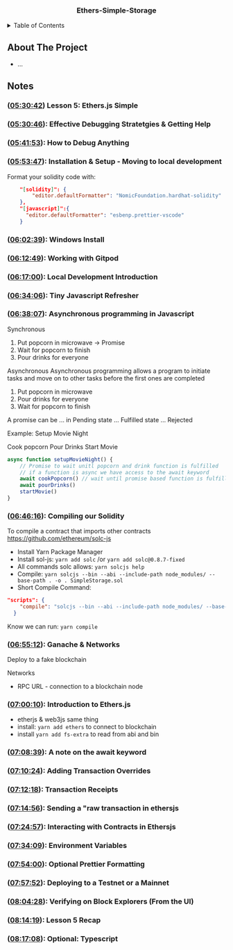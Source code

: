 <h3 align="center">Ethers-Simple-Storage</h3>

<!-- TABLE OF CONTENTS -->
<details>
  <summary>Table of Contents</summary>
  <ol>
    <li>
      <a href="#about-the-project">About The Project</a>
    </li>
    <li>
      <a href="#Notes">Notes</a>
      <ul>
        <li><a href="#"></a></li>
        <li><a href="#"></a></li>
      </ul>
    </li>
  </ol>
</details>

<!-- ABOUT THE PROJECT -->
## About The Project
- ...

## Notes

### ([05:30:42](https://www.youtube.com/watch?v=gyMwXuJrbJQ&t=19842s)) Lesson 5: Ethers.js Simple

### ([05:30:46](https://www.youtube.com/watch?v=gyMwXuJrbJQ&t=19846s)): Effective Debugging Stratetgies & Getting Help

### ([05:41:53](https://www.youtube.com/watch?v=gyMwXuJrbJQ&t=20513s)): How to Debug Anything

### ([05:53:47](https://www.youtube.com/watch?v=gyMwXuJrbJQ&t=21227s)): Installation & Setup - Moving to local development

Format your solidity code with:
```json
    "[solidity]": {
        "editor.defaultFormatter": "NomicFoundation.hardhat-solidity"
    },
    "[javascript]":{
      "editor.defaultFormatter": "esbenp.prettier-vscode"
    }
```

### ([06:02:39](https://www.youtube.com/watch?v=gyMwXuJrbJQ&t=21759s)): Windows Install

### ([06:12:49](https://www.youtube.com/watch?v=gyMwXuJrbJQ&t=22369s)): Working with Gitpod

### ([06:17:00](https://www.youtube.com/watch?v=gyMwXuJrbJQ&t=22620s)): Local Development Introduction

### ([06:34:06](https://www.youtube.com/watch?v=gyMwXuJrbJQ&t=23646s)): Tiny Javascript Refresher

### ([06:38:07](https://www.youtube.com/watch?v=gyMwXuJrbJQ&t=23887s)): Asynchronous programming in Javascript

Synchronous
1. Put popcorn in microwave -> Promise
2. Wait for popcorn to finish
3. Pour drinks for everyone

Asynchronous
Asynchronous programming allows a program to initiate tasks and move on to other tasks before the first ones are completed
1. Put popcorn in microwave
2. Pour drinks for everyone
3. Wait for popcorn to finish

A promise can be 
... in Pending state
... Fulfilled state
... Rejected   

Example: Setup Movie Night

Cook popcorn
Pour Drinks
Start Movie

```js
async function setupMovieNight() {
    // Promise to wait unitl popcorn and drink function is fulfilled
    // if a function is async we have access to the await keyword
    await cookPopcorn() // wait until promise based function is fulfilled or rejected
    await pourDrinks()
    startMovie()
}
```

### ([06:46:16](https://www.youtube.com/watch?v=gyMwXuJrbJQ&t=24376s)): Compiling our Solidity

To compile a contract that imports other contracts
https://github.com/ethereum/solc-js 
- Install Yarn Package Manager
- Install sol-js: ```yarn add solc``` /or ```yarn add solc@0.8.7-fixed```
- All commands solc allows: ```yarn solcjs help```
- Compile: ```yarn solcjs --bin --abi --include-path node_modules/ --base-path . -o . SimpleStorage.sol```
- Short Compile Command:

```json
"scripts": {
    "compile": "solcjs --bin --abi --include-path node_modules/ --base-path . -o . SimpleStorage.sol"
  }
```
Know we can run: ```yarn compile```


### ([06:55:12](https://www.youtube.com/watch?v=gyMwXuJrbJQ&t=24912s)): Ganache & Networks

Deploy to a fake blockchain

Networks
- RPC URL - connection to a blockchain node

### ([07:00:10](https://www.youtube.com/watch?v=gyMwXuJrbJQ&t=25210s)): Introduction to Ethers.js

- etherjs & web3js same thing
- install: ```yarn add ethers``` to connect to blockchain
- install ```yarn add fs-extra``` to read from abi and bin

### ([07:08:39](https://www.youtube.com/watch?v=gyMwXuJrbJQ&t=25719s)): A note on the await keyword

### ([07:10:24](https://www.youtube.com/watch?v=gyMwXuJrbJQ&t=25824s)): Adding Transaction Overrides

### ([07:12:18](https://www.youtube.com/watch?v=gyMwXuJrbJQ&t=25938s)): Transaction Receipts

### ([07:14:56](https://www.youtube.com/watch?v=gyMwXuJrbJQ&t=26096s)): Sending a "raw transaction in ethersjs

### ([07:24:57](https://www.youtube.com/watch?v=gyMwXuJrbJQ&t=26697s)): Interacting with Contracts in Ethersjs

### ([07:34:09](https://www.youtube.com/watch?v=gyMwXuJrbJQ&t=27249s)): Environment Variables

### ([07:54:00](https://www.youtube.com/watch?v=gyMwXuJrbJQ&t=28440s)): Optional Prettier Formatting

### ([07:57:52](https://www.youtube.com/watch?v=gyMwXuJrbJQ&t=28672s)): Deploying to a Testnet or a Mainnet

### ([08:04:28](https://www.youtube.com/watch?v=gyMwXuJrbJQ&t=29068s)): Verifying on Block Explorers (From the UI)

### ([08:14:19](https://www.youtube.com/watch?v=gyMwXuJrbJQ&t=29659s)): Lesson 5 Recap

### ([08:17:08](https://www.youtube.com/watch?v=gyMwXuJrbJQ&t=29828s)): Optional: Typescript